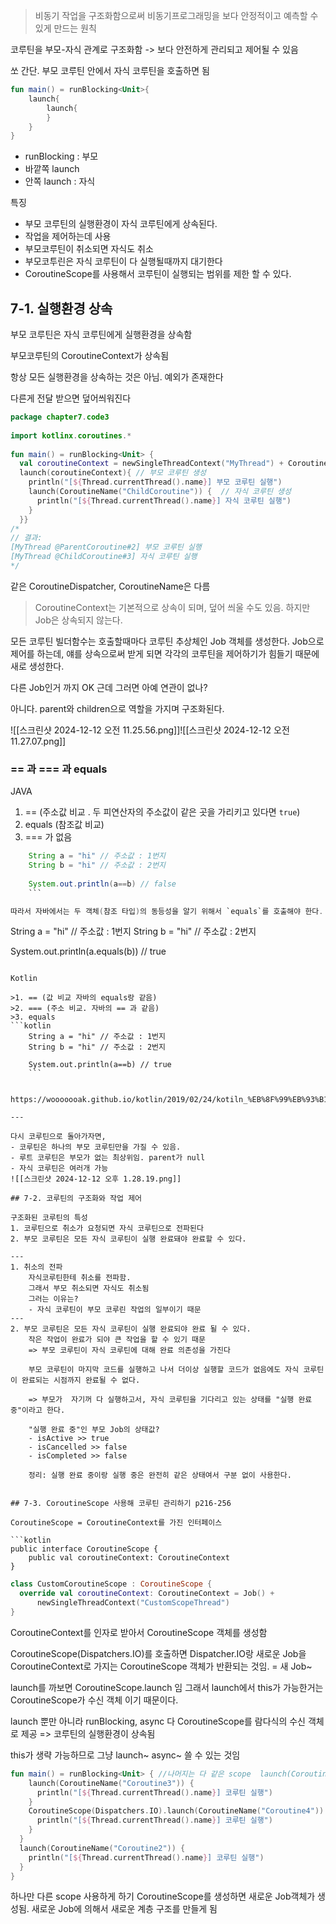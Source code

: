 > 비동기 작업을 구조화함으로써 비동기프로그래밍을 보다 안정적이고 예측할 수 있게 만드는 원칙

코루틴을 부모-자식 관계로 구조화함 -> 보다 안전하게 관리되고 제어될 수 있음

쏘 간단.
부모 코루틴 안에서 자식 코루틴을 호출하면 됨

```kotlin
fun main() = runBlocking<Unit>{
	launch{
		launch{
		}
	}
}
```
- runBlocking : 부모
- 바깥쪽 launch
- 안쪽 launch : 자식



특징
- 부모 코루틴의 실행환경이 자식 코루틴에게 상속된다.
- 작업을 제어하는데 사용
- 부모코루틴이 취소되면 자식도 취소
- 부모코투린은 자식 코루틴이 다 실행될때까지 대기한다
- CoroutineScope를 사용해서 코루틴이 실행되는 범위를 제한 할 수 있다.

## 7-1. 실행환경 상속

부모 코루틴은 자식 코루틴에게 실행환경을 상속함

부모코루틴의 CoroutineContext가 상속됨


항상 모든 실행환경을 상속하는 것은 아님. 예외가 존재한다

다른게 전달 받으면 덮어씌워진다



```kotlin
package chapter7.code3  
  
import kotlinx.coroutines.*  
  
fun main() = runBlocking<Unit> {  
  val coroutineContext = newSingleThreadContext("MyThread") + CoroutineName("ParentCoroutine")  
  launch(coroutineContext){ // 부모 코루틴 생성  
    println("[${Thread.currentThread().name}] 부모 코루틴 실행")  
    launch(CoroutineName("ChildCoroutine")) {  // 자식 코루틴 생성  
      println("[${Thread.currentThread().name}] 자식 코루틴 실행")  
    }  
  }}  
/*  
// 결과:  
[MyThread @ParentCoroutine#2] 부모 코루틴 실행  
[MyThread @ChildCoroutine#3] 자식 코루틴 실행  
*/
```

같은 CoroutineDispatcher, CoroutineName은 다름

> CoroutineContext는 기본적으로 상속이 되며, 덮어 씌울 수도 있음. 하지만 Job은 상속되지 않는다. 

모든 코루틴 빌더함수는 호출할때마다 코루틴 추상체인 Job 객체를 생성한다.
Job으로 제어를 하는데, 얘를 상속으로써 받게 되면 각각의 코루틴을 제어하기가 힘들기 때문에 새로 생성한다.

다른 Job인거 까지 OK
근데 그러면 아예 연관이 없나?


아니다. parent와 children으로 역할을 가지며 구조화된다.

![[스크린샷 2024-12-12 오전 11.25.56.png]]![[스크린샷 2024-12-12 오전 11.27.07.png]]


### == 과 === 과 equals

   JAVA
   1. == (주소값 비교 . 두 피연산자의 주소값이 같은 곳을 가리키고 있다면 `true`)
   2. equals (참조값 비교)
   3. === 가 없음

```java
	String a = "hi" // 주소값 : 1번지
	String b = "hi" // 주소값 : 2번지
	
	System.out.println(a==b) // false
	```

따라서 자바에서는 두 객체(참조 타입)의 동등성을 알기 위해서 `equals`를 호출해야 한다.

```
String a = "hi" // 주소값 : 1번지
String b = "hi" // 주소값 : 2번지

System.out.println(a.equals(b)) // true
```

Kotlin

>1. == (값 비교 자바의 equals랑 같음) 
>2. === (주소 비교. 자바의 == 과 같음)
>3. equals
```kotlin
	String a = "hi" // 주소값 : 1번지
	String b = "hi" // 주소값 : 2번지
	
	System.out.println(a==b) // true
	```


https://wooooooak.github.io/kotlin/2019/02/24/kotiln_%EB%8F%99%EB%93%B1%EC%84%B1%EC%97%B0%EC%82%B0/

---

다시 코루틴으로 돌아가자면, 
- 코루틴은 하나의 부모 코루틴만을 가질 수 있음.
- 루트 코루틴은 부모가 없는 최상위임. parent가 null
- 자식 코루틴은 여러개 가능
![[스크린샷 2024-12-12 오후 1.28.19.png]]

## 7-2. 코루틴의 구조화와 작업 제어

구조화된 코루틴의 특성 
1. 코루틴으로 취소가 요청되면 자식 코루틴으로 전파된다
2. 부모 코루틴은 모든 자식 코루틴이 실행 완료돼야 완료할 수 있다.

---
1. 취소의 전파
	자식코루틴한테 취소를 전파함.
	그래서 부모 취소되면 자식도 취소됨
	그러는 이유는?
	- 자식 코루틴이 부모 코루린 작업의 일부이기 때문
---
2. 부모 코루틴은 모든 자식 코루틴이 실행 완료되야 완료 될 수 있다.
	작은 작업이 완료가 되야 큰 작업을 할 수 있기 때문
	=> 부모 코루틴이 자식 코루틴에 대해 완료 의존성을 가진다
	
	부모 코루틴이 마지막 코드를 실행하고 나서 더이상 실행할 코드가 없음에도 자식 코루틴이 완료되는 시점까지 완료될 수 없다. 
	
	=> 부모가  자기꺼 다 실행하고서, 자식 코루틴을 기다리고 있는 상태를 "실행 완료 중"이라고 한다.

	"실행 완료 중"인 부모 Job의 상태값?
	- isActive >> true
	- isCancelled >> false
	- isCompleted >> false 

	정리: 실행 완료 중이랑 실행 중은 완전히 같은 상태여서 구분 없이 사용한다.
	

## 7-3. CoroutineScope 사용해 코루틴 관리하기 p216-256

CoroutineScope = CoroutineContext를 가진 인터페이스

```kotlin
public interface CoroutineScope {
	public val coroutineContext: CoroutineContext
}
```

```kotlin
class CustomCoroutineScope : CoroutineScope {  
  override val coroutineContext: CoroutineContext = Job() +  
      newSingleThreadContext("CustomScopeThread")  
}
```

CoroutineContext를 인자로 받아서 CoroutineScope 객체를 생성함


CoroutineScope(Dispatchers.IO)를 호출하면 Dispatcher.IO랑 새로운 Job을 CoroutineContext로 가지는 CoroutineScope 객체가 반환되는 것임. = 새 Job~

launch를 까보면
CoroutineScope.launch 임 그래서 launch에서 this가 가능한거는 CoroutineScope가 수신 객체 이기 때문이다.

launch 뿐만 아니라 runBlocking, async 다 CoroutineScope를 람다식의 수신 객체로 제공 => 코루틴의 실행환경이 상속됨


this가 생략 가능하므로 그냥 launch~ async~ 쓸 수 있는 것임

```kotlin
fun main() = runBlocking<Unit> { //나머지는 다 같은 scope  launch(CoroutineName("Coroutine1")) {  
    launch(CoroutineName("Coroutine3")) {  
      println("[${Thread.currentThread().name}] 코루틴 실행")  
    }  
    CoroutineScope(Dispatchers.IO).launch(CoroutineName("Coroutine4")) {  
      println("[${Thread.currentThread().name}] 코루틴 실행")  
    }  
  }  
  launch(CoroutineName("Coroutine2")) {  
    println("[${Thread.currentThread().name}] 코루틴 실행")  
  }  
}
```

하나만 다른 scope 사용하게 하기
CoroutineScope를 생성하면 새로운 Job객체가 생성됨.
새로운 Job에 의해서 새로운 계층 구조를 만들게 됨